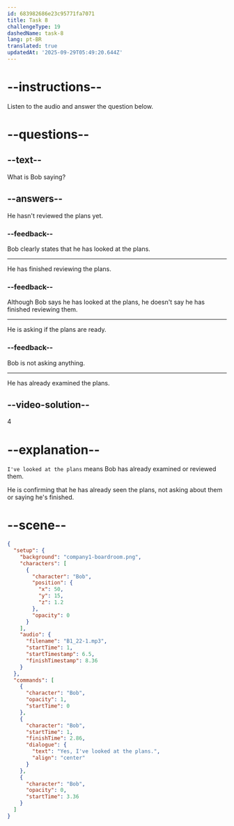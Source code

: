 ```yaml
---
id: 683982686e23c95771fa7071
title: Task 8
challengeType: 19
dashedName: task-8
lang: pt-BR
translated: true
updatedAt: '2025-09-29T05:49:20.644Z'
---
```


<!-- (Audio) Bob: Yes, I've looked at the plans. -->

# --instructions--

Listen to the audio and answer the question below.

# --questions--

## --text--

What is Bob saying?

## --answers--

He hasn't reviewed the plans yet.

### --feedback--

Bob clearly states that he has looked at the plans.

---

He has finished reviewing the plans.

### --feedback--

Although Bob says he has looked at the plans, he doesn't say he has finished reviewing them.

---

He is asking if the plans are ready.

### --feedback--

Bob is not asking anything.

---

He has already examined the plans.

## --video-solution--

4

# --explanation--

`I've looked at the plans` means Bob has already examined or reviewed them.

He is confirming that he has already seen the plans, not asking about them or saying he's finished.

# --scene--

```json
{
  "setup": {
    "background": "company1-boardroom.png",
    "characters": [
      {
        "character": "Bob",
        "position": {
          "x": 50,
          "y": 15,
          "z": 1.2
        },
        "opacity": 0
      }
    ],
    "audio": {
      "filename": "B1_22-1.mp3",
      "startTime": 1,
      "startTimestamp": 6.5,
      "finishTimestamp": 8.36
    }
  },
  "commands": [
    {
      "character": "Bob",
      "opacity": 1,
      "startTime": 0
    },
    {
      "character": "Bob",
      "startTime": 1,
      "finishTime": 2.86,
      "dialogue": {
        "text": "Yes, I've looked at the plans.",
        "align": "center"
      }
    },
    {
      "character": "Bob",
      "opacity": 0,
      "startTime": 3.36
    }
  ]
}
```
